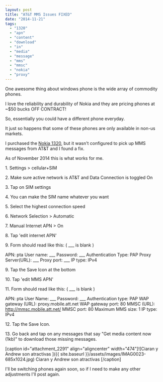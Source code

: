 ```yaml
---
layout: post
title: "AT&T MMS Issues FIXED"
date: "2014-11-21"
tags: 
  - "1320"
  - "apn"
  - "content"
  - "download"
  - "in"
  - "media"
  - "message"
  - "mms"
  - "mmsc"
  - "nokia"
  - "proxy"
---
```


One awesome thing about windows phone is the wide array of commodity phones.

I love the reliability and durability of Nokia and they are pricing phones at ~$50 bucks OFF CONTRACT!

So, essentially you could have a different phone everyday.

It just so happens that some of these phones are only available in non-us markets.

I purchased the [Nokia 1320](http://www.microsoft.com/en/mobile/phone/lumia1320/ "Microsoft Site"), but it wasn't configured to pick up MMS messages from AT&T and I found a fix.

As of November 2014 this is what works for me.

1\. Settings > cellular+SIM

2\. Make sure active network is AT&T and Data Connection is toggled On

3\. Tap on SIM settings

4\. You can make the SIM name whatever you want

5\. Select the highest connection speed

6\. Network Selection > Automatic

7\. Manual Internet APN > On

8\. Tap 'edit internet APN'

9\. Form should read like this: ( \_\_\_ is blank )

APN: pta User name: \_\_\_ Password: \_\_\_ Authentication Type: PAP Proxy Server(URL): \_\_\_ Proxy port: \_\_\_ IP type: IPv4

9\. Tap the Save Icon at the bottom

10\. Tap 'edit MMS APN'

11\. Form should read like this: ( \_\_\_ is blank )

APN: pta User Name: \_\_\_ Password: \_\_\_ Authentication type: PAP WAP gateway (URL): proxy.mobile.att.net WAP gateway port: 80 MMSC (URL): http://mmsc.mobile.att.net/ MMSC port: 80 Maximum MMS size: 1 IP type: IPv4

12\. Tap the Save Icon.

13\. Go back and tap on any messages that say "Get media content now (1kb)" to download those missing messages.

\[caption id="attachment\_2291" align="aligncenter" width="474"\]![Ciaran y Andrew son atractivas ]({{ site.baseurl }}/assets/images/IMAG0023-685x1024.jpg) Ciaran y Andrew son atractivas \[/caption\]

I'll be switching phones again soon, so if I need to make any other adjustments I'll post again.

